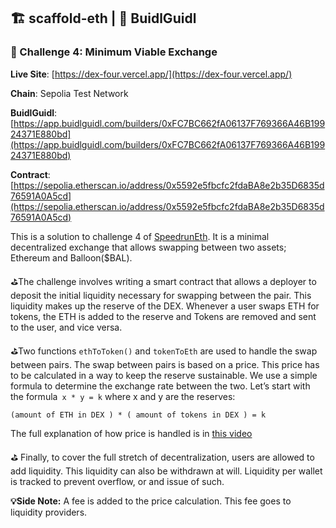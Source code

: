 ## 🏗 scaffold-eth | 🏰 BuidlGuidl
### 🚩 Challenge 4: Minimum Viable Exchange


**Live Site**: [https://dex-four.vercel.app/](https://dex-four.vercel.app/)

**Chain**: Sepolia Test Network

**BuidlGuidl**: [https://app.buidlguidl.com/builders/0xFC7BC662fA06137F769366A46B19924371E880bd](https://app.buidlguidl.com/builders/0xFC7BC662fA06137F769366A46B19924371E880bd)

**Contract**: [https://sepolia.etherscan.io/address/0x5592e5fbcfc2fdaBA8e2b35D6835d76591A0A5cd](https://sepolia.etherscan.io/address/0x5592e5fbcfc2fdaBA8e2b35D6835d76591A0A5cd)


This is a solution to challenge 4 of [SpeedrunEth](https://speedrunethereum.com/). It is a minimal decentralized exchange that allows swapping between two assets; Ethereum and Balloon($BAL).

⛳️The challenge involves writing a smart contract that allows a deployer to deposit the initial liquidity necessary for swapping between the pair. This liquidity makes up the reserve of the DEX. Whenever a user swaps ETH for tokens, the ETH is added to the reserve and Tokens are removed and sent to the user, and vice versa.

⛳️Two functions `ethToToken()` and `tokenToEth` are used to handle the swap between pairs. The swap between pairs is based on a price. This price has to be calculated in a way to keep the reserve sustainable. We use a simple formula to determine the exchange rate between the two. Let’s start with the formula` x * y = k` where x and y are the reserves:

`(amount of ETH in DEX ) * ( amount of tokens in DEX ) = k`

The full explanation of how price is handled is in [this video](https://youtu.be/IL7cRj5vzEU) 


⛳️ Finally, to cover the full stretch of decentralization, users are allowed to add liquidity. This liquidity can also be withdrawn at will. Liquidity per wallet is tracked to prevent overflow, or and issue of such.

**💡Side Note:** A fee is added to the price calculation. This fee goes to liquidity providers. 
